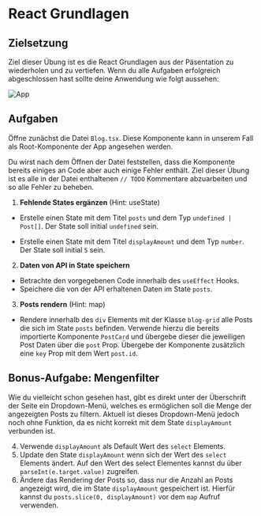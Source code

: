 # React Grundlagen

## Zielsetzung

Ziel dieser Übung ist es die React Grundlagen aus der Päsentation zu wiederholen und zu vertiefen. Wenn du alle Aufgaben erfolgreich abgeschlossen hast sollte deine Anwendung wie folgt aussehen:

![App](./md_images/app.png)

## Aufgaben

Öffne zunächst die Datei `Blog.tsx`. Diese Komponente kann in unserem Fall als Root-Komponente der App angesehen werden.

Du wirst nach dem Öffnen der Datei feststellen, dass die Komponente bereits einiges an Code aber auch einige Fehler enthält. Ziel dieser Übung ist es alle in der Datei enthaltenen `// TODO` Kommentare abzuarbeiten und so alle Fehler zu beheben.

1. **Fehlende States ergänzen** (Hint: useState)

- Erstelle einen State mit dem Titel `posts` und dem Typ `undefined | Post[]`. Der State soll initial `undefined` sein.

- Erstelle einen State mit dem Titel `displayAmount` und dem Typ `number`. Der State soll initial `5` sein.

2. **Daten von API in State speichern**

- Betrachte den vorgegebenen Code innerhalb des `useEffect` Hooks.
- Speichere die von der API erhaltenen Daten im State `posts`.

3. **Posts rendern** (Hint: map)

- Rendere innerhalb des `div` Elements mit der Klasse `blog-grid` alle Posts die sich im State `posts` befinden.
  Verwende hierzu die bereits importierte Komponente `PostCard` und übergebe dieser die jeweiligen Post Daten über die `post` Prop. Übergebe der Komponente zusätzlich eine `key` Prop mit dem Wert `post.id`.

## Bonus-Aufgabe: Mengenfilter

Wie du vielleicht schon gesehen hast, gibt es direkt unter der Überschrift der Seite ein Dropdown-Menü, welches es ermöglichen soll die Menge der angezeigten Posts zu filtern. Aktuell ist dieses Dropdown-Menü jedoch noch ohne Funktion, da es nicht korrekt mit dem State `displayAmount` verbunden ist.

4. Verwende `displayAmount` als Default Wert des `select` Elements.
5. Update den State `displayAmount` wenn sich der Wert des `select` Elements ändert. Auf den Wert des select Elementes kannst du über `parseInt(e.target.value)` zugreifen.
6. Ändere das Rendering der Posts so, dass nur die Anzahl an Posts angezeigt wird, die im State `displayAmount` gespeichert ist. Hierfür kannst du `posts.slice(0, displayAmount)` vor dem `map` Aufruf verwenden.
